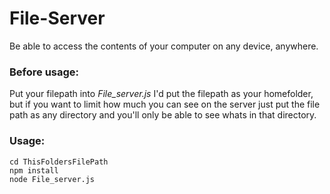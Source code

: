 # File-Server
Be able to access the contents of your computer on any device, anywhere.

### Before usage:

Put your filepath into *File_server.js*
I'd put the filepath as your homefolder, but if you want to limit how much you can see on the
server just put the file path as any directory and you'll only be able to see whats in that directory.

### Usage:

`cd ThisFoldersFilePath`   
`npm install`   
`node File_server.js`

